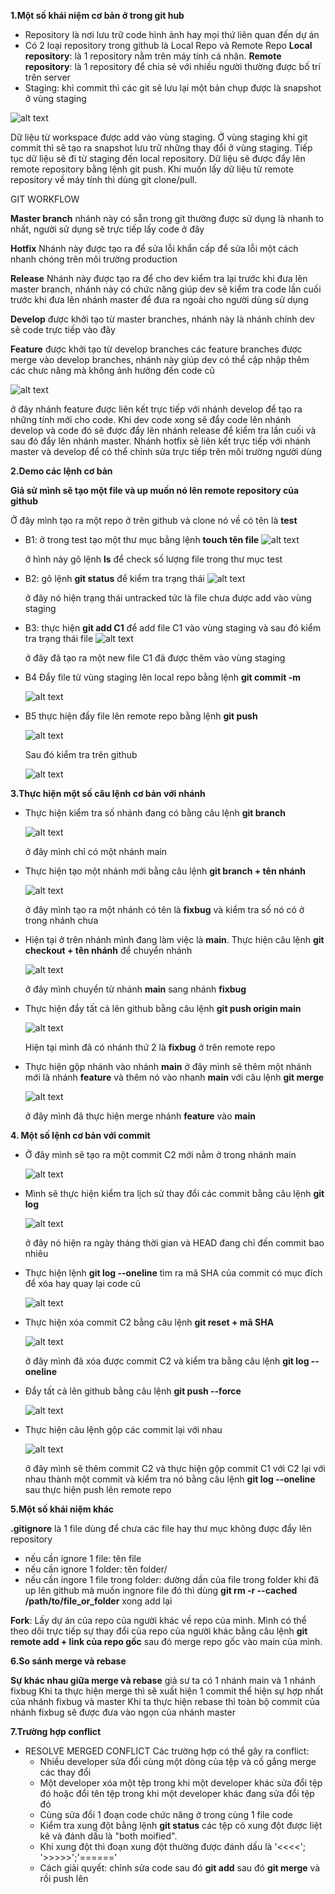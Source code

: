 **1.Một số khái niệm cơ bản ở trong git hub**
- Repository là nơi lưu trữ code hình ảnh hay mọi thứ liên quan đến dự án 
- Có 2 loại repository trong github là Local Repo và Remote Repo
**Local repository**: là 1 repository nằm trên máy tính cá nhân.
**Remote repository**: là 1 repository để chia sẻ với nhiều người thường được bố trí trên server
- Staging: khi commit thì các git sẽ lưu lại một bản chụp được là snapshot ở vùng staging

![alt text](<../image/Screenshot from 2024-02-27 15-48-51.png>)

   Dữ liệu từ workspace được add vào vùng staging. Ở vùng staging khi git commit thì sẽ tạo ra snapshot lưu trữ những thay đổi ở vùng staging. Tiếp tục dữ liệu sẽ đi từ staging đến local repository. Dữ liệu sẽ được đẩy lên remote repository bằng lệnh git push. Khi muốn lấy dữ liệu từ remote repository về máy tính thì dùng git clone/pull.

GIT WORKFLOW

 **Master branch** nhánh này có sẵn trong git thường được sử dụng là nhanh to nhất, người sử dụng sẽ trực tiếp lấy code ở đây 

 **Hotfix** Nhánh này được tạo ra để sửa lỗi khẩn cấp để sửa lỗi một cách nhanh chóng trên môi trường production

 **Release** Nhánh này được tạo ra để cho dev kiểm tra lại trước khi đưa lên master branch, nhánh này có chức năng giúp dev sẽ kiểm tra code lần cuối trước khi đưa lên nhánh master để đưa ra ngoài cho người dùng sử dụng

 **Develop** được khởi tạo từ master branches, nhánh này là nhánh chính dev sẽ code trực tiếp vào đây

 **Feature** được khởi tạo từ develop branches các feature branches được merge vào develop branches, nhánh này giúp dev có thể cập nhập thêm các chưc năng mà không ảnh hưởng đến code cũ

![alt text](../image/1.png)

   ở đây nhánh feature được liên kết trực tiếp với nhánh develop để tạo ra những tính mới cho code. Khi dev code xong sẽ đẩy code lên nhánh develop và code đó sẽ được đẩy lên nhánh release để kiểm tra lần cuối và sau đó đẩy lên nhánh master. Nhánh hotfix sẽ liên kết trực tiếp với nhánh master và develop để có thể chỉnh sửa trực tiếp trên môi trường người dùng 
  

**2.Demo các lệnh cơ bản**

**Giả sử mình sẽ tạo một file và up muốn nó lên remote repository của github**

   Ở đây mình tạo ra một repo ở trên github và clone nó về có tên là **test**

- B1: ở trong test tạo một thư mục bằng lệnh **touch tên file**
   ![alt text](<../image/Screenshot from 2024-02-26 23-22-24.png>)

   ở hình này gõ lệnh **ls** để check số lượng file trong thư mục test

- B2: gõ lệnh **git status** để kiểm tra trạng thái 
   ![alt text](<../image/Screenshot from 2024-02-26 23-26-38.png>)

   ở đây nó hiện trạng thái untracked tức là file chưa được add vào vùng staging

- B3: thực hiện **git add C1** để add file C1 vào vùng staging và sau đó kiểm tra trạng thái file
   ![alt text](<../image/Screenshot from 2024-02-26 23-34-00.png>)

   ở đây đã tạo ra một new file C1 đã được thêm vào vùng staging

- B4 Đẩy file từ vùng staging lên local repo bằng lệnh **git commit -m**

   ![alt text](<../image/Screenshot from 2024-02-26 23-37-33.png>)

- B5 thực hiện đẩy file lên remote repo bằng lệnh **git push**

   ![alt text](<../image/Screenshot from 2024-02-26 23-40-10.png>)

  Sau đó kiểm tra trên github

   ![alt text](<../image/Screenshot from 2024-02-26 23-41-42.png>)

**3.Thực hiện một số câu lệnh cơ bản với nhánh**

- Thực hiện kiểm tra số nhánh đang có bằng câu lệnh **git branch**

   ![alt text](<../image/Screenshot from 2024-02-26 23-46-56.png>)

   ở đây mình chỉ có một nhánh main

- Thực hiện tạo một nhánh mới bằng câu lệnh **git branch + tên nhánh**

   ![alt text](<../image/Screenshot from 2024-02-26 23-49-21.png>)

   ở đây mình tạo ra một nhánh có tên là **fixbug** và kiểm tra số nó có ở trong nhánh chưa

- Hiện tại ở trên nhánh mình đang làm việc là **main**. Thực hiện câu lệnh **git checkout + tên nhánh** để chuyển nhánh
 
   ![alt text](<../image/Screenshot from 2024-02-26 23-53-03.png>)

   ở đây mình chuyển từ nhánh **main** sang nhánh **fixbug**

- Thực hiện đẩy tất cả lên github bằng câu lệnh **git push origin main**

   ![alt text](<../image/Screenshot from 2024-02-27 00-01-33.png>)

   Hiện tại mình đã có nhánh thứ 2 là **fixbug** ở trên remote repo

- Thực hiện gộp nhánh vào nhánh **main** ở đây mình sẽ thêm một nhánh mới là nhánh **feature** và thêm nó vào nhanh **main** với câu lệnh **git merge**

   ![alt text](<../image/Screenshot from 2024-02-27 15-28-39.png>)

   ở đây mình đã thực hiện merge nhánh **feature** vào **main**

**4. Một số lệnh cơ bản với commit**

- Ở đây mình sẽ tạo ra một commit C2 mới nằm ở trong nhánh main

   ![alt text](<../image/Screenshot from 2024-02-27 00-06-53.png>)

- Mình sẽ thực hiện kiểm tra lịch sử thay đổi các commit bằng câu lệnh **git log**

   ![alt text](<../image/Screenshot from 2024-02-27 00-10-05.png>)

   ở đây nó hiện ra ngày tháng thời gian và HEAD đang chỉ đến commit bao nhiêu

- Thực hiện lệnh **git log --oneline** tìm ra mã SHA của commit có mục đích để xóa hay quay lại code cũ

   ![alt text](<../image/Screenshot from 2024-02-27 00-13-41.png>)

- Thực hiện xóa commit C2 bằng câu lệnh **git reset + mã SHA**
 
   ![alt text](<../image/Screenshot from 2024-02-27 00-17-49-1.png>)

   ở đây mình đã xóa được commit C2 và kiểm tra bằng câu lệnh **git log --oneline**

- Đẩy tất cả lên github bằng câu lệnh **git push --force**

   ![alt text](<../image/Screenshot from 2024-02-27 00-20-58.png>)

- Thực hiện câu lệnh gộp các commit lại với nhau

   ![alt text](<../image/Screenshot from 2024-02-27 15-17-26.png>)

   ở đây mình sẽ thêm commit C2 và thực hiện gộp commit C1 với C2 lại với nhau thành một commit và kiểm tra nó bằng câu lệnh **git log --oneline** sau thực hiện push lên remote repo

**5.Một số khái niệm khác**

   **.gitignore** là 1 file dùng để chưa các file hay thư mục không được đẩy lên repository
   - nếu cần ignore 1 file: tên file
   - nếu cần ignore 1 folder: tên folder/
   - nếu cần ingore 1 file trong folder: dường dần của file trong folder
   khi đã up lên github mà muốn ingnore file đó thì dùng **git rm -r --cached /path/to/file_or_folder**
   xong add lại

**Fork**: Lấy dự án của repo của người khác về repo của mình. Mình có thể theo dõi trực tiếp sự thay đổi của repo của người khác bằng câu lệnh **git remote add + link của repo gốc** sau đó merge repo gốc vào main của mình. 

**6.So sánh merge và rebase**

**Sự khác nhau giữa merge và rebase**
   giả sư ta có 1 nhánh main và 1 nhánh fixbug
   Khi ta thực hiện merge thì sẽ xuất hiện 1 commit thể hiện sự hợp nhất của nhánh fixbug và master
   Khi ta thực hiện rebase thì toàn bộ commit của nhánh fixbug sẽ được đưa vào ngọn của nhánh master

**7.Trường hợp conflict**

+ RESOLVE MERGED CONFLICT
Các trường hợp có thể gây ra conflict:
   - Nhiều developer sửa đổi cùng một dòng của tệp và cố gắng merge các thay đổi
   - Một developer xóa một tệp trong khi một developer khác sửa đổi tệp đó hoặc đổi tên tệp trong khi một developer khác đang sửa đổi tệp đó
   - Cùng sửa đổi 1 đoạn code chức năng ở trong cùng 1 file code
   - Kiểm tra xung đột bằng lệnh **git status**  các tệp có xung đột được liệt kê và đánh dấu là "both moified".
   - Khi xung đột thì đoạn xung đột thường được đánh dấu là '<<<<'; '>>>>>';'======'
   - Cách giải quyết: chỉnh sửa code sau đó **git add** sau đó **git merge** và rồi push lên

